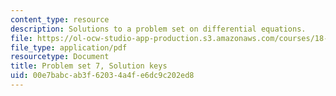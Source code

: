 ```yaml
---
content_type: resource
description: Solutions to a problem set on differential equations.
file: https://ol-ocw-studio-app-production.s3.amazonaws.com/courses/18-034-honors-differential-equations-spring-2009/00e7babcab3f62034a4fe6dc9c202ed8_MIT18_034s09_sol_pset07.pdf
file_type: application/pdf
resourcetype: Document
title: Problem set 7, Solution keys
uid: 00e7babc-ab3f-6203-4a4f-e6dc9c202ed8
---
```

